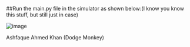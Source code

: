 ##Run the main.py file in the simulator as shown below:(I know you know this stuff, but still just in case)

![image](https://user-images.githubusercontent.com/42895491/109203617-62d29880-77ca-11eb-962c-a02f05ebed30.png)

Ashfaque Ahmed Khan (Dodge Monkey)

